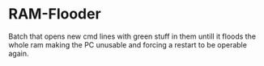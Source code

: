 # RAM-Flooder
Batch that opens new cmd lines with green stuff in them untill it floods the whole ram making the PC unusable and forcing a restart to be operable again.
